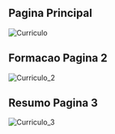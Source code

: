 ## Pagina Principal 

![Curriculo](https://user-images.githubusercontent.com/78672215/114238260-bbb15700-995a-11eb-9447-8d3520b06863.png)

## Formacao Pagina 2

![Curriculo_2](https://user-images.githubusercontent.com/78672215/114238307-c8ce4600-995a-11eb-8c2b-f620818fac5c.png)

## Resumo Pagina 3

![Curriculo_3](https://user-images.githubusercontent.com/78672215/114238333-d257ae00-995a-11eb-9283-b741124b473f.png)
